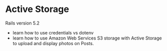 # Active Storage

Rails version 5.2
- learn how to use credentials vs dotenv
- learn how to use Amazon Web Services S3 storage with Active Storage to upload and display photos on Posts.

